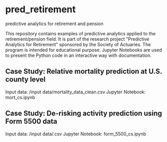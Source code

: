 # pred_retirement
predictive analytics for retirement and pension

This repository contains examples of predictive analytics applied to the retirement/pension field. It is part of the research project "Predictive Analytics for Retirement" sponsored by the Society of Actuaries. The program is intended for educational purpose. Jupyter Notebooks are used to present the Python code in an interactive way with documentation.


## Case Study: Relative mortality prediction at U.S. county level
Input data: /input data/mortality_data_clean.csv
Jupyter Notebook: mort_cs.ipynb

## Case Study: De-risking activity prediction using Form 5500 data
Input data: /input data/.csv
Jupyter Notebook: form_5500_cs.ipynb
